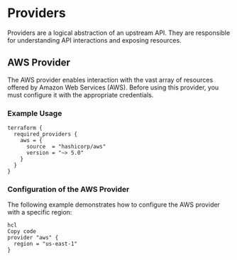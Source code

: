 # Providers

Providers are a logical abstraction of an upstream API. They are responsible for understanding API interactions and exposing resources.

## AWS Provider

The AWS provider enables interaction with the vast array of resources offered by Amazon Web Services (AWS). Before using this provider, you must configure it with the appropriate credentials.

### Example Usage

```hcl
terraform {
  required_providers {
    aws = {
      source  = "hashicorp/aws"
      version = "~> 5.0"
    }
  }
}
```
### Configuration of the AWS Provider
The following example demonstrates how to configure the AWS provider with a specific region:
```hcl
hcl
Copy code
provider "aws" {
  region = "us-east-1"
}
```